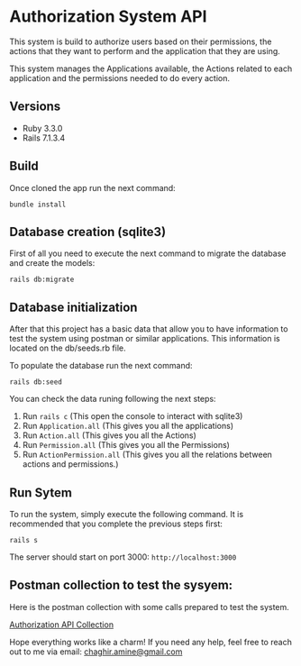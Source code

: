 # Authorization System API

This system is build to authorize users based on their permissions, the actions that they want to perform and the application that they are using. 

This system manages the Applications available, the Actions related to each application and the permissions needed to do every action. 


## Versions

+ Ruby 3.3.0
+ Rails 7.1.3.4


## Build

Once cloned the app run the next command: 

``` bundle install ```

## Database creation (sqlite3)
First of all you need to execute the next command to migrate the database and create the models:

``` rails db:migrate ```

## Database initialization
After that this project has a basic data that allow you to have information to test the system using postman or similar applications. 
This information is located on the db/seeds.rb file. 

To populate the database run the next command:

``` rails db:seed ```

You can check the data runing following the next steps: 

1. Run `` rails c `` (This open the console to interact with sqlite3)
2. Run `` Application.all `` (This gives you all the applications)
3. Run `` Action.all `` (This gives you all the Actions)
4. Run `` Permission.all `` (This gives you all the Permissions)
5. Run `` ActionPermission.all `` (This gives you all the relations between actions and permissions.)


## Run Sytem
To run the system, simply execute the following command. It is recommended that you complete the previous steps first:

``` rails s ```

The server should start on port 3000: `` http://localhost:3000 ``


## Postman collection to test the sysyem:
Here is the postman collection with some calls prepared to test the system. 

[Authorization API Collection](https://www.postman.com/lunar-shuttle-200815/workspace/public-achaghirc/collection/11026541-e0c397c1-5bbb-4170-a95a-44a366986327?action=share&creator=11026541)


Hope everything works like a charm! If you need any help, feel free to reach out to me via email: chaghir.amine@gmail.com
